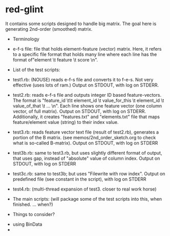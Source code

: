 red-glint
=========

It contains some scripts designed to handle big matrix. The goal here is generating 2nd-order (smoothed) matrix. 

* Terminology
- e-f-s file: file that holds element-feature (vector) matrix. Here, it refers to a specific file format that holds many line where each line has the format of"element \t feature \t score \n". 

* List of the test scripts: 
- test1.rb: (NOUSE) reads e-f-s file and converts it to f-e-s. Not very effective (uses lots of ram.) Output on STDOUT, with log on STDERR. 
- test2.rb: reads e-f-s file and outputs integer ID based feature-vectors. The format is "feature_id \t\t element_id \t value_for_this \t element_id \t value_of_that \t ... \n". Each line shows one feature vector (one column vector, of full matrix). Output on STDOUT, with log on STDERR. Additionally, it creates "features.txt" and "elements.txt" file that maps feature/element value (string) to their index value. 
- test3.rb: reads feature vector text file (result of test2.rb), generates a portion of the B matrix. (see memos/2nd_order_sketch.org to check what is so-called B-matrix). Output on STDOUT, with log on STDERR 
- test3b.rb: same to test3.rb, but uses slightly different format of output, that uses gap, instead of "absolute" value of column index. Output on STDOUT, with log on STDERR 
- test3c.rb: same to test3b; but uses "Filewrite with row index". Output on predefined file (see constant in the script), with log on STDERR 

- test4.rb: (multi-thread expansion of test3. closer to real work horse) 


* The main scripts: 
(will package some of the test scripts into this, when finished. ... when?) 


* Things to consider? 
- using BinData 
- 